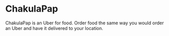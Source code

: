 # ChakulaPap
ChakulaPap is an Uber for food. Order food the same way you would order an Uber and have it delivered to your location.
